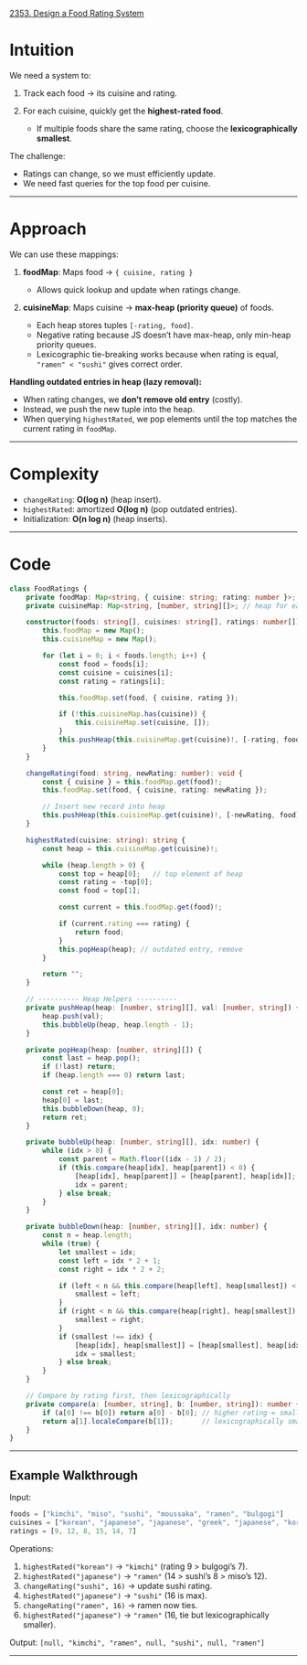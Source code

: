 [2353. Design a Food Rating System](https://leetcode.com/problems/design-a-food-rating-system/)

# Intuition

We need a system to:

1. Track each food → its cuisine and rating.
2. For each cuisine, quickly get the **highest-rated food**.

   * If multiple foods share the same rating, choose the **lexicographically smallest**.

The challenge:

* Ratings can change, so we must efficiently update.
* We need fast queries for the top food per cuisine.

---

# Approach

We can use these mappings:

1. **foodMap**:
   Maps food → `{ cuisine, rating }`

   * Allows quick lookup and update when ratings change.

2. **cuisineMap**:
   Maps cuisine → **max-heap (priority queue)** of foods.

   * Each heap stores tuples `[-rating, food]`.
   * Negative rating because JS doesn’t have max-heap, only min-heap priority queues.
   * Lexicographic tie-breaking works because when rating is equal, `"ramen" < "sushi"` gives correct order.

**Handling outdated entries in heap (lazy removal):**

* When rating changes, we **don’t remove old entry** (costly).
* Instead, we push the new tuple into the heap.
* When querying `highestRated`, we pop elements until the top matches the current rating in `foodMap`.

---

# Complexity

* `changeRating`: **O(log n)** (heap insert).
* `highestRated`: amortized **O(log n)** (pop outdated entries).
* Initialization: **O(n log n)** (heap inserts).

---

# Code

```typescript
class FoodRatings {
    private foodMap: Map<string, { cuisine: string; rating: number }>;
    private cuisineMap: Map<string, [number, string][]>; // heap for each cuisine

    constructor(foods: string[], cuisines: string[], ratings: number[]) {
        this.foodMap = new Map();
        this.cuisineMap = new Map();

        for (let i = 0; i < foods.length; i++) {
            const food = foods[i];
            const cuisine = cuisines[i];
            const rating = ratings[i];

            this.foodMap.set(food, { cuisine, rating });

            if (!this.cuisineMap.has(cuisine)) {
                this.cuisineMap.set(cuisine, []);
            }
            this.pushHeap(this.cuisineMap.get(cuisine)!, [-rating, food]);
        }
    }

    changeRating(food: string, newRating: number): void {
        const { cuisine } = this.foodMap.get(food)!;
        this.foodMap.set(food, { cuisine, rating: newRating });

        // Insert new record into heap
        this.pushHeap(this.cuisineMap.get(cuisine)!, [-newRating, food]);
    }

    highestRated(cuisine: string): string {
        const heap = this.cuisineMap.get(cuisine)!;

        while (heap.length > 0) {
            const top = heap[0];   // top element of heap
            const rating = -top[0];
            const food = top[1];

            const current = this.foodMap.get(food)!;

            if (current.rating === rating) {
                return food;
            }
            this.popHeap(heap); // outdated entry, remove
        }

        return "";
    }

    // ---------- Heap Helpers ----------
    private pushHeap(heap: [number, string][], val: [number, string]) {
        heap.push(val);
        this.bubbleUp(heap, heap.length - 1);
    }

    private popHeap(heap: [number, string][]) {
        const last = heap.pop();
        if (!last) return;
        if (heap.length === 0) return last;

        const ret = heap[0];
        heap[0] = last;
        this.bubbleDown(heap, 0);
        return ret;
    }

    private bubbleUp(heap: [number, string][], idx: number) {
        while (idx > 0) {
            const parent = Math.floor((idx - 1) / 2);
            if (this.compare(heap[idx], heap[parent]) < 0) {
                [heap[idx], heap[parent]] = [heap[parent], heap[idx]];
                idx = parent;
            } else break;
        }
    }

    private bubbleDown(heap: [number, string][], idx: number) {
        const n = heap.length;
        while (true) {
            let smallest = idx;
            const left = idx * 2 + 1;
            const right = idx * 2 + 2;

            if (left < n && this.compare(heap[left], heap[smallest]) < 0) {
                smallest = left;
            }
            if (right < n && this.compare(heap[right], heap[smallest]) < 0) {
                smallest = right;
            }
            if (smallest !== idx) {
                [heap[idx], heap[smallest]] = [heap[smallest], heap[idx]];
                idx = smallest;
            } else break;
        }
    }

    // Compare by rating first, then lexicographically
    private compare(a: [number, string], b: [number, string]): number {
        if (a[0] !== b[0]) return a[0] - b[0]; // higher rating = smaller -rating
        return a[1].localeCompare(b[1]);       // lexicographically smaller
    }
}

```

---

## Example Walkthrough

Input:

```ts
foods = ["kimchi", "miso", "sushi", "moussaka", "ramen", "bulgogi"]
cuisines = ["korean", "japanese", "japanese", "greek", "japanese", "korean"]
ratings = [9, 12, 8, 15, 14, 7]
```

Operations:

1. `highestRated("korean")` → `"kimchi"` (rating 9 > bulgogi’s 7).
2. `highestRated("japanese")` → `"ramen"` (14 > sushi’s 8 > miso’s 12).
3. `changeRating("sushi", 16)` → update sushi rating.
4. `highestRated("japanese")` → `"sushi"` (16 is max).
5. `changeRating("ramen", 16)` → ramen now ties.
6. `highestRated("japanese")` → `"ramen"` (16, tie but lexicographically smaller).

Output:
`[null, "kimchi", "ramen", null, "sushi", null, "ramen"]`

---
